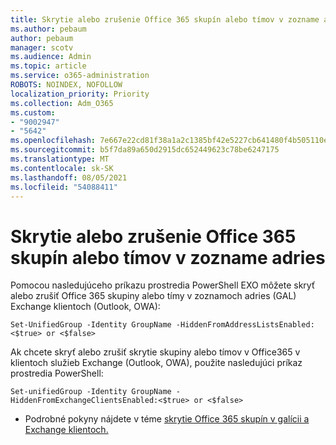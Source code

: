 ```yaml
---
title: Skrytie alebo zrušenie Office 365 skupín alebo tímov v zozname adries
ms.author: pebaum
author: pebaum
manager: scotv
ms.audience: Admin
ms.topic: article
ms.service: o365-administration
ROBOTS: NOINDEX, NOFOLLOW
localization_priority: Priority
ms.collection: Adm_O365
ms.custom:
- "9002947"
- "5642"
ms.openlocfilehash: 7e667e22cd81f38a1a2c1385bf42e5227cb641480f4b505110ee7349a13f13a1
ms.sourcegitcommit: b5f7da89a650d2915dc652449623c78be6247175
ms.translationtype: MT
ms.contentlocale: sk-SK
ms.lasthandoff: 08/05/2021
ms.locfileid: "54088411"
---
```

# <a name="hide-or-un-hide-office-365-groups-or-teams-from-address-list"></a>Skrytie alebo zrušenie Office 365 skupín alebo tímov v zozname adries

Pomocou nasledujúceho príkazu prostredia PowerShell EXO môžete skryť alebo zrušiť Office 365 skupiny alebo tímy v zoznamoch adries (GAL) Exchange klientoch (Outlook, OWA):

`
    Set-UnifiedGroup -Identity GroupName -HiddenFromAddressListsEnabled:<$true> or <$false>
`

Ak chcete skryť alebo zrušiť skrytie skupiny alebo tímov v Office365 v klientoch služieb Exchange (Outlook, OWA), použite nasledujúci príkaz prostredia PowerShell:

`
    Set-unifiedGroup -Identity GroupName -HiddenFromExchangeClientsEnabled:<$true> or <$false>
`

- Podrobné pokyny nájdete v téme [skrytie Office 365 skupín v galícii a Exchange klientoch.](https://docs.microsoft.com/schooldatasync/hide-office-365-groups-from-the-gal)
